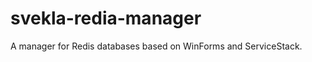 svekla-redia-manager
====================

A manager for Redis databases based on WinForms and ServiceStack.